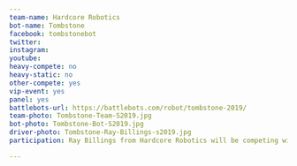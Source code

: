 ```yaml
---
team-name: Hardcore Robotics
bot-name: Tombstone
facebook: tombstonebot
twitter:
instagram:
youtube:
heavy-compete: no
heavy-static: no
other-compete: yes
vip-event: yes
panel: yes
battlebots-url: https://battlebots.com/robot/tombstone-2019/
team-photo: Tombstone-Team-S2019.jpg
bot-photo: Tombstone-Bot-S2019.jpg
driver-photo: Tombstone-Ray-Billings-s2019.jpg
participation: Ray Billings from Hardcore Robotics will be competing with one of his fun-sized bots, participating in a panel discussion, and joining us for the Ruckus VIP Fundraiser!

---
```

